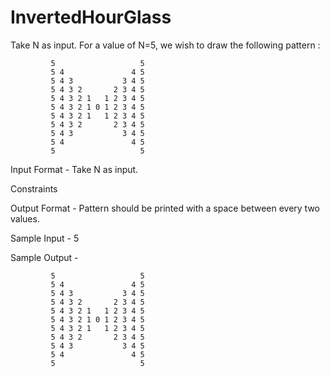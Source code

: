 # InvertedHourGlass

Take N as input. For a value of N=5, we wish to draw the following pattern :

             5                   5 
             5 4               4 5 
             5 4 3           3 4 5 
             5 4 3 2       2 3 4 5 
             5 4 3 2 1   1 2 3 4 5 
             5 4 3 2 1 0 1 2 3 4 5 
             5 4 3 2 1   1 2 3 4 5 
             5 4 3 2       2 3 4 5 
             5 4 3           3 4 5 
             5 4               4 5 
             5                   5 

Input Format -
Take N as input.

Constraints 

Output Format -
Pattern should be printed with a space between every two values.

Sample Input -
5

Sample Output -

             5                   5 
             5 4               4 5 
             5 4 3           3 4 5 
             5 4 3 2       2 3 4 5 
             5 4 3 2 1   1 2 3 4 5 
             5 4 3 2 1 0 1 2 3 4 5 
             5 4 3 2 1   1 2 3 4 5 
             5 4 3 2       2 3 4 5 
             5 4 3           3 4 5 
             5 4               4 5 
             5                   5 

